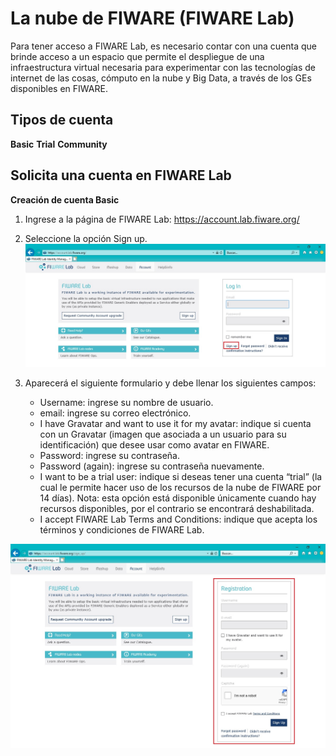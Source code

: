 # La nube de FIWARE (FIWARE Lab)

Para tener acceso a FIWARE Lab, es necesario contar con una cuenta que brinde acceso a un espacio que permite el despliegue de una infraestructura virtual necesaria para experimentar con las tecnologías de internet de las cosas, cómputo en la nube y Big Data, a través de los GEs disponibles en FIWARE.

## Tipos de cuenta 
**Basic**
**Trial**
**Community**

## Solicita una cuenta en FIWARE Lab

**Creación de cuenta Basic**
1. Ingrese a la página de FIWARE Lab: <https://account.lab.fiware.org/>
2. Seleccione la opción Sign up.
  ![Crearcuenta](./images//FL-01.jpg)
  
3.	Aparecerá el siguiente formulario y debe llenar los siguientes campos:

    -	Username: ingrese su nombre de usuario.
    - email: ingrese su correo electrónico.
    - I have Gravatar and want to use it for my avatar: indique si cuenta con un Gravatar (imagen que asociada a un usuario para su identificación) que desee usar como avatar en FIWARE. 
    - Password: ingrese su contraseña.
    - Password (again): ingrese su contraseña nuevamente.
    - I want to be a trial user: indique si deseas tener una cuenta “trial” (la cual le permite hacer uso de los recursos de la nube de FIWARE por 14 días). Nota: esta opción está disponible únicamente cuando hay recursos disponibles, por el contrario se encontrará deshabilitada. 
    - I accept FIWARE Lab Terms and Conditions: indique que acepta los términos y condiciones de FIWARE Lab. 

  ![Crearcuenta](./images//FL-02.jpg)
